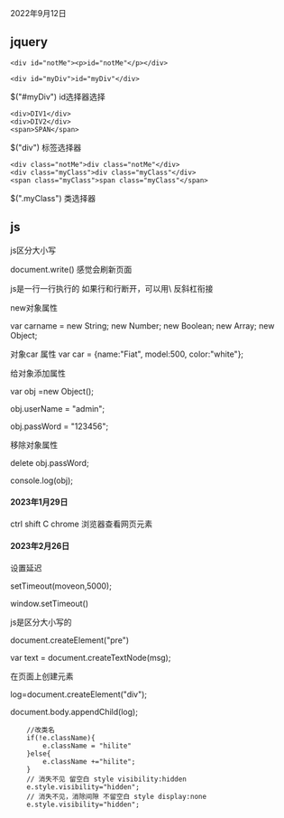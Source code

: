 2022年9月12日

## jquery

```
<div id="notMe"><p>id="notMe"</p></div>

<div id="myDiv">id="myDiv"</div>

```
$("#myDiv") id选择器选择

```
<div>DIV1</div>
<div>DIV2</div>
<span>SPAN</span>
```
$("div") 标签选择器

```
<div class="notMe">div class="notMe"</div>
<div class="myClass">div class="myClass"</div>
<span class="myClass">span class="myClass"</span>
```
$(".myClass") 类选择器

## js

js区分大小写

document.write() 感觉会刷新页面

js是一行一行执行的 如果行和行断开，可以用\ 反斜杠衔接

new对象属性

var carname = new String; new  Number; new Boolean; new Array; new Object;

对象car 属性 var car = {name:"Fiat", model:500, color:"white"};

给对象添加属性

var obj =new Object();

obj.userName = "admin";

obj.passWord = "123456";

移除对象属性

delete obj.passWord;

console.log(obj);

#### 2023年1月29日

ctrl shift C     chrome 浏览器查看网页元素

#### 2023年2月26日

设置延迟

setTimeout(moveon,5000);

window.setTimeout()

js是区分大小写的

document.createElement("pre")

var text = document.createTextNode(msg);

在页面上创建元素

log=document.createElement("div");

document.body.appendChild(log);



```
	//改类名
	if(!e.className){
		e.className = "hilite"
	}else{
		e.className +="hilite";
	}
	// 消失不见 留空白 style visibility:hidden
	e.style.visibility="hidden";
	// 消失不见，消除间隙 不留空白 style display:none
	e.style.visibility="hidden";
```

